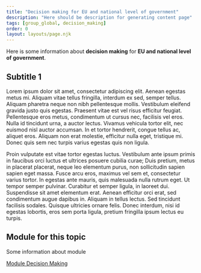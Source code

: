 ```yaml
---
title: "Decision making for EU and national level of government"
description: "Here should be description for generating content page"
tags: [group_global, decision_making]
order: 0
layout: layouts/page.njk
---
```


Here is some information about **decision making** for **EU and national level of government**.

## Subtitle 1

Lorem ipsum dolor sit amet, consectetur adipiscing elit. Aenean egestas metus mi. Aliquam vitae tellus fringilla, interdum ex sed, semper tellus. Aliquam pharetra neque non nibh pellentesque mollis. Vestibulum eleifend gravida justo quis egestas. Praesent vitae est vel risus efficitur feugiat. Pellentesque eros metus, condimentum ut cursus nec, facilisis vel eros. Nulla id tincidunt urna, a auctor lectus. Vivamus vehicula tortor elit, nec euismod nisl auctor accumsan. In et tortor hendrerit, congue tellus ac, aliquet eros. Aliquam non erat molestie, efficitur nulla eget, tristique mi. Donec quis sem nec turpis varius egestas quis non ligula.

Proin vulputate est vitae tortor egestas luctus. Vestibulum ante ipsum primis in faucibus orci luctus et ultrices posuere cubilia curae; Duis pretium, metus in placerat placerat, neque leo elementum purus, non sollicitudin sapien sapien eget massa. Fusce arcu eros, maximus vel sem et, consectetur varius tortor. In egestas ante mauris, quis malesuada nulla rutrum eget. Ut tempor semper pulvinar. Curabitur et semper ligula, in laoreet dui. Suspendisse sit amet elementum erat. Aenean efficitur orci erat, sed condimentum augue dapibus in. Aliquam in tellus lectus. Sed tincidunt facilisis sodales. Quisque ultricies ornare felis. Donec interdum, nisi id egestas lobortis, eros sem porta ligula, pretium fringilla ipsum lectus eu turpis.

## Module for this topic

Some information about module

[Module Decision Making](/content/decision-makers)